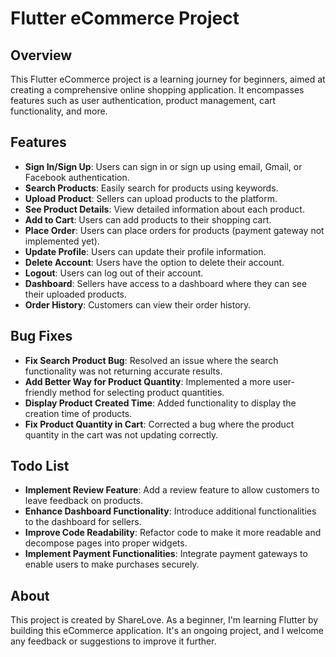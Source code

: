 # Flutter eCommerce Project

## Overview

This Flutter eCommerce project is a learning journey for beginners, aimed at creating a comprehensive online shopping application. It encompasses features such as user authentication, product management, cart functionality, and more.

## Features

- **Sign In/Sign Up**: Users can sign in or sign up using email, Gmail, or Facebook authentication.
- **Search Products**: Easily search for products using keywords.
- **Upload Product**: Sellers can upload products to the platform.
- **See Product Details**: View detailed information about each product.
- **Add to Cart**: Users can add products to their shopping cart.
- **Place Order**: Users can place orders for products (payment gateway not implemented yet).
- **Update Profile**: Users can update their profile information.
- **Delete Account**: Users have the option to delete their account.
- **Logout**: Users can log out of their account.
- **Dashboard**: Sellers have access to a dashboard where they can see their uploaded products.
- **Order History**: Customers can view their order history.



## Bug Fixes

- **Fix Search Product Bug**: Resolved an issue where the search functionality was not returning accurate results.
- **Add Better Way for Product Quantity**: Implemented a more user-friendly method for selecting product quantities.
- **Display Product Created Time**: Added functionality to display the creation time of products.
- **Fix Product Quantity in Cart**: Corrected a bug where the product quantity in the cart was not updating correctly.




## Todo List

- **Implement Review Feature**: Add a review feature to allow customers to leave feedback on products.
- **Enhance Dashboard Functionality**: Introduce additional functionalities to the dashboard for sellers.
- **Improve Code Readability**: Refactor code to make it more readable and decompose pages into proper widgets.
- **Implement Payment Functionalities**: Integrate payment gateways to enable users to make purchases securely.




## About

This project is created by ShareLove. As a beginner, I'm learning Flutter by building this eCommerce application. It's an ongoing project, and I welcome any feedback or suggestions to improve it further.
